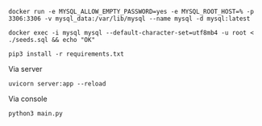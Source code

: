 ```shell
docker run -e MYSQL_ALLOW_EMPTY_PASSWORD=yes -e MYSQL_ROOT_HOST=% -p 3306:3306 -v mysql_data:/var/lib/mysql --name mysql -d mysql:latest
```

```shell
docker exec -i mysql mysql --default-character-set=utf8mb4 -u root < ./seeds.sql && echo "OK"
```

```shell
pip3 install -r requirements.txt
```

Via server

```shell
uvicorn server:app --reload
```

Via console

```shell
python3 main.py
```
